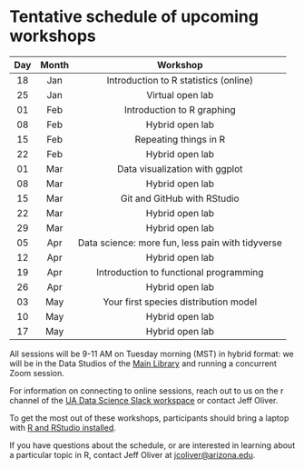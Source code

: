 # Tentative schedule of upcoming workshops

| Day | Month | Workshop                           |
|:---:|:-----:|:----------------------------------:|
| 18  | Jan   | Introduction to R statistics (online) |
| 25  | Jan   | Virtual open lab                   |
| 01  | Feb   | Introduction to R graphing         |
| 08  | Feb   | Hybrid open lab                    |
| 15  | Feb   | Repeating things in R              |
| 22  | Feb   | Hybrid open lab                    |
| 01  | Mar   | Data visualization with ggplot     |
| 08  | Mar   | Hybrid open lab                    |
| 15  | Mar   | Git and GitHub with RStudio        |
| 22  | Mar   | Hybrid open lab                    |
| 29  | Mar   | Hybrid open lab                    |
| 05  | Apr   | Data science: more fun, less pain with tidyverse |
| 12  | Apr   | Hybrid open lab                    |
| 19  | Apr   | Introduction to functional programming |
| 26  | Apr   | Hybrid open lab                    |
| 03  | May   | Your first species distribution model |
| 10  | May   | Hybrid open lab                    |
| 17  | May   | Hybrid open lab                    |

All sessions will be 9-11 AM on Tuesday morning (MST) in hybrid format: we will 
be in the Data Studios of the [Main Library](https://new.library.arizona.edu/visit/spaces/data-studio) 
and running a concurrent Zoom session.

For information on connecting to online sessions, reach out to us on the r 
channel of the [UA Data Science Slack workspace](https://jcoliver.github.io/uadatascience-slack/) 
or contact Jeff Oliver.

To get the most out of these workshops, participants should bring a laptop with 
[R and RStudio installed](https://jcoliver.github.io/learn-r/000-setup-instructions.html).

If you have questions about the schedule, or are interested in learning about a 
particular topic in R, contact Jeff Oliver at [jcoliver@arizona.edu](mailto:jcoliver@arizona.edu?subject=R%20workshop%20inquiry).
